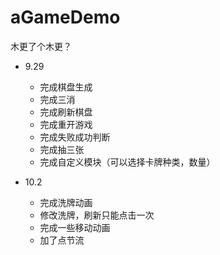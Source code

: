# aGameDemo
木更了个木更？

- 9.29

  - 完成棋盘生成
  - 完成三消
  - 完成刷新棋盘
  - 完成重开游戏
  - 完成失败成功判断
  - 完成抽三张
  - 完成自定义模块（可以选择卡牌种类，数量）

- 10.2
  - 完成洗牌动画
  - 修改洗牌，刷新只能点击一次
  - 完成一些移动动画
  - 加了点节流
